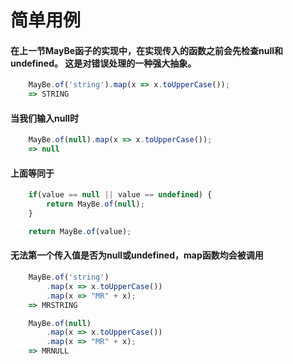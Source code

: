 <h1>简单用例</h1>

#### 在上一节MayBe函子的实现中，在实现传入的函数之前会先检查null和undefined。 这是对错误处理的一种强大抽象。

```js
    MayBe.of('string').map(x => x.toUpperCase());
    => STRING
```

#### 当我们输入null时

```js
    MayBe.of(null).map(x => x.toUpperCase());
    => null
```

#### 上面等同于

```js
    if(value == null || value == undefined) {
        return MayBe.of(null);
    }

    return MayBe.of(value);
```

#### 无法第一个传入值是否为null或undefined，map函数均会被调用

```js
    MayBe.of('string')
        .map(x => x.toUpperCase())
        .map(x => "MR" + x);
    => MRSTRING

    MayBe.of(null)
        .map(x => x.toUpperCase())
        .map(x => "MR" + x);
    => MRNULL
```